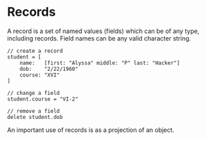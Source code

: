 # Records

A record is a set of named values (fields) which can be of any type, including records. Field names can be any valid character string.

	// create a record
	student = [
		name:	[first: "Alyssa" middle: "P" last: "Hacker"]
		dob:	"2/22/1960"
		course:	"XVI"
	]
	
	// change a field
	student.course = "VI-2"
	
	// remove a field
	delete student.dob
	
An important use of records is as a projection of an object.